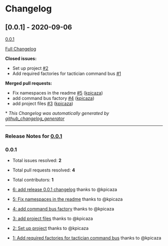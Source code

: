 # Changelog

## [0.0.1] - 2020-09-06

[0.0.1](https://github.com/antidot-framework/tactician-adapter/tree/0.0.1)

[Full Changelog](https://github.com/antidot-framework/tactician-adapter/compare/1860d5827fd0024b43ab1f4ecd61658e7b4083da...0.0.1)

**Closed issues:**

- Set up project [\#2](https://github.com/antidot-framework/tactician-adapter/issues/2)
- Add required factories for tactician command bus [\#1](https://github.com/antidot-framework/tactician-adapter/issues/1)

**Merged pull requests:**

- Fix namespaces in the readme [\#5](https://github.com/antidot-framework/tactician-adapter/pull/5) ([kpicaza](https://github.com/kpicaza))
- add command bus factory [\#4](https://github.com/antidot-framework/tactician-adapter/pull/4) ([kpicaza](https://github.com/kpicaza))
- add project files [\#3](https://github.com/antidot-framework/tactician-adapter/pull/3) ([kpicaza](https://github.com/kpicaza))



\* *This Changelog was automatically generated by [github_changelog_generator](https://github.com/github-changelog-generator/github-changelog-generator)*


-----

### Release Notes for [0.0.1](https://github.com/antidot-framework/tactician-adapter/milestone/1)



### 0.0.1

- Total issues resolved: **2**
- Total pull requests resolved: **4**
- Total contributors: **1**

 - [6: add release 0.0.1 changelog](https://github.com/antidot-framework/tactician-adapter/pull/6) thanks to @kpicaza
 - [5: Fix namespaces in the readme](https://github.com/antidot-framework/tactician-adapter/pull/5) thanks to @kpicaza
 - [4: add command bus factory](https://github.com/antidot-framework/tactician-adapter/pull/4) thanks to @kpicaza
 - [3: add project files](https://github.com/antidot-framework/tactician-adapter/pull/3) thanks to @kpicaza
 - [2: Set up project](https://github.com/antidot-framework/tactician-adapter/issues/2) thanks to @kpicaza
 - [1: Add required factories for tactician command bus](https://github.com/antidot-framework/tactician-adapter/issues/1) thanks to @kpicaza


